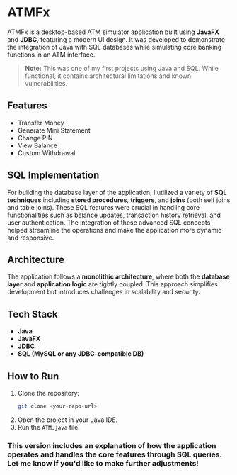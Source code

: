 # ATMFx

ATMFx is a desktop-based ATM simulator application built using **JavaFX** and **JDBC**, featuring a modern UI design. It was developed to demonstrate the integration of Java with SQL databases while simulating core banking functions in an ATM interface.

> **Note:** This was one of my first projects using Java and SQL. While functional, it contains architectural limitations and known vulnerabilities.

## Features

- Transfer Money
- Generate Mini Statement
- Change PIN
- View Balance
- Custom Withdrawal

## SQL Implementation

For building the database layer of the application, I utilized a variety of **SQL techniques** including **stored procedures**, **triggers**, and **joins** (both self joins and table joins). These SQL features were crucial in handling core functionalities such as balance updates, transaction history retrieval, and user authentication. The integration of these advanced SQL concepts helped streamline the operations and make the application more dynamic and responsive.

## Architecture

The application follows a **monolithic architecture**, where both the **database layer** and **application logic** are tightly coupled. This approach simplifies development but introduces challenges in scalability and security.

## Tech Stack

- **Java**
- **JavaFX**
- **JDBC**
- **SQL (MySQL or any JDBC-compatible DB)**

## How to Run

1. Clone the repository:
   ```bash
   git clone <your-repo-url>
2.  Open the project in your Java IDE.
3.  Run the `ATM.java` file.

### This version includes an explanation of how the application operates and handles the core features through SQL queries. Let me know if you'd like to make further adjustments!

